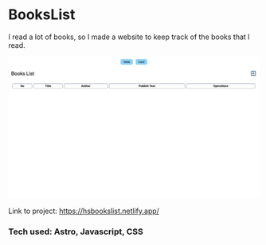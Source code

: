 # BooksList
I read a lot of books, so I made a website to keep track of the books that I read. 

![title](public/githubImage.png)

Link to project: https://hsbookslist.netlify.app/


### Tech used: Astro, Javascript, CSS



